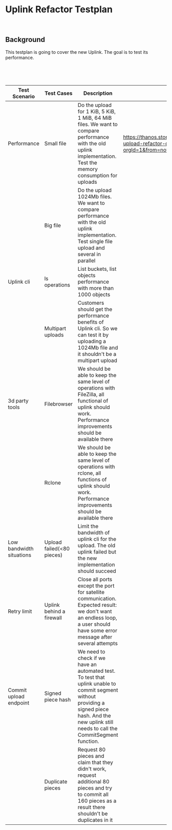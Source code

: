 # Uplink Refactor Testplan

&nbsp;

## Background

This testplan is going to cover the new Uplink. The goal is to test its performance.

&nbsp;

&nbsp;

| Test Scenario            | Test Cases                   | Description                                                                                                                                                                                           | Comments                                                                                             |
|--------------------------|------------------------------|-------------------------------------------------------------------------------------------------------------------------------------------------------------------------------------------------------|------------------------------------------------------------------------------------------------------|
| Performance              |  Small file                | Do the upload for 1 KiB, 5 KiB, 1 MiB, 64 MiB files. We want to compare performance with the old uplink implementation. Test the memory consumption for uploads                                       | https://thanos.storj.rodeo/d/5bCCsabVk/uplink-upload-refactor-comparison?orgId=1&from=now-24h&to=now |
|                          |  Big file                  | Do the upload 1024Mb files. We want to compare performance with the old uplink implementation. Test single file upload and several in parallel                                                        |                                                                                                      |
| Uplink cli               |  ls operations             | List buckets, list objects performance with more than 1000 objects                                                                                                                                    |                                                                                                      |
|                          |  Multipart uploads         | Customers should get the performance benefits of Uplink cli. So we can test it by uploading a 1024Mb file and it shouldn't be a multipart upload                                                      |                                                                                                      |
| 3d party tools           |  Filebrowser               | We should be able to keep the same level of operations with FileZilla, all functional of uplink should work. Performance improvements should be available there                                       |                                                                                                      |
|                          |  Rclone                    | We should be able to keep the same level of operations with rclone, all functions of uplink should work. Performance improvements should be available there                                           |                                                                                                      |  
| Low bandwidth situations |  Upload failed(<80 pieces) | Limit the bandwidth of uplink cli for the upload. The old uplink failed but the new implementation should succeed                                                                                     |                                                                                                      |
| Retry limit              |  Uplink behind a firewall  | Close all ports except the port for satellite communication. Expected result: we don't want an endless loop, a user should have some error message after several attempts                             |                                                                                                      |
| Commit upload endpoint   |  Signed piece hash        | We need to check if we have an automated test. To test that uplink unable to commit segment without providing a signed piece hash. And the new uplink still needs to call the CommitSegment function. |                                                                                                      |
|                          |  Duplicate pieces         | Request 80 pieces and claim that they didn't work, request additional 80 pieces and try to commit all 160 pieces as a result there shouldn't be duplicates in it                                      |                                                                                                      |